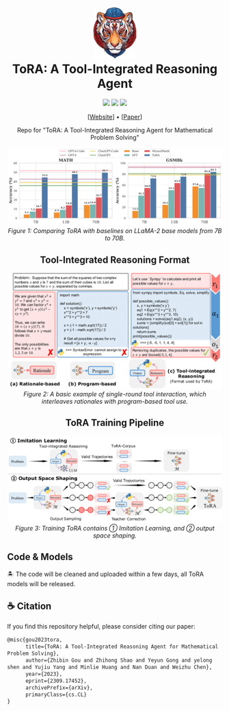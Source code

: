
<h1 align="center">
<img src="./docs/static/images/tora_logo.png" width="100" alt="ToRA" />
<br>
ToRA: A Tool-Integrated Reasoning Agent
</h1>

<div align="center">

![](https://img.shields.io/badge/Task-Mathematical%20Reasoning-orange)
![](https://img.shields.io/badge/Model-Release%20Soon-blue)
![](https://img.shields.io/badge/Code%20License-MIT-green)
<br>

</div>

<p align="center">
  <!-- <a href="#-quick-start">Quick Start</a> • -->
  [<a href="https://microsoft.github.io/ToRA/">Website</a>] •
  [<a href="https://arxiv.org/pdf/2309.17452.pdf">Paper</a>]
  <!-- <a href="#%EF%B8%8F-citation">Citation</a> -->
</p>

<p align="center">
Repo for "ToRA: A Tool-Integrated Reasoning Agent for Mathematical Problem Solving"
</p>

<p align="center">
    <img src="./docs/static/images/math_gsm_hist.png" width="1000">
        <br>
    <em>Figure 1: Comparing ToRA with baselines on LLaMA-2 base models from 7B to 70B.</em>
</p>


<h2 align="center">
Tool-Integrated Reasoning Format
</h2>

<p align="center">
<!-- > add img caption for the following figure: a basic example of single-round tool interaction -->
    <img src="./docs/static/images/example.png" width="800">
    <br>
    <em>Figure 2: A basic example of single-round tool interaction, which interleaves rationales with program-based tool use.</em>
</p>

<h2 align="center">
ToRA Training Pipeline
</h2>

<p align="center">
    <img src="./docs/static/images/pipeline.png" width="1000">
    <br>
    <em>Figure 3: Training ToRA contains ① Imitation Learning, and ② output space shaping.</em>
</p>



## Code & Models

🏝️ The code will be cleaned and uploaded within a few days, all ToRA models will be released.


<!-- ## Models


## 🚀 Quick Start

### ⚙️ Setup

```sh
conda create -n tora python=3.10
conda activate tora
pip install -r requirements.txt
```

### ⚡️ Training


### ⚖️ Evaluation


-->

## ☕️ Citation

If you find this repository helpful, please consider citing our paper:

```
@misc{gou2023tora,
      title={ToRA: A Tool-Integrated Reasoning Agent for Mathematical Problem Solving}, 
      author={Zhibin Gou and Zhihong Shao and Yeyun Gong and yelong shen and Yujiu Yang and Minlie Huang and Nan Duan and Weizhu Chen},
      year={2023},
      eprint={2309.17452},
      archivePrefix={arXiv},
      primaryClass={cs.CL}
}
```

<!-- ## Contributing

This project welcomes contributions and suggestions.  Most contributions require you to agree to a
Contributor License Agreement (CLA) declaring that you have the right to, and actually do, grant us
the rights to use your contribution. For details, visit https://cla.opensource.microsoft.com.

When you submit a pull request, a CLA bot will automatically determine whether you need to provide
a CLA and decorate the PR appropriately (e.g., status check, comment). Simply follow the instructions
provided by the bot. You will only need to do this once across all repos using our CLA.

This project has adopted the [Microsoft Open Source Code of Conduct](https://opensource.microsoft.com/codeofconduct/).
For more information see the [Code of Conduct FAQ](https://opensource.microsoft.com/codeofconduct/faq/) or
contact [opencode@microsoft.com](mailto:opencode@microsoft.com) with any additional questions or comments. -->
